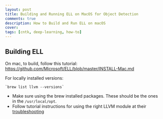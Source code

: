 ```yaml
---
layout: post
title: Building and Running ELL on MacOS for Object Detection
comments: true
description: How to Build and Run ELL on macOS
cover:  
tags: [cntk, deep-learning, how-to]
---
```


## Building ELL

On mac, to build, follow this tutorial:  https://github.com/Microsoft/ELL/blob/master/INSTALL-Mac.md

For locally installed versions:
    
    `brew list llvm --versions`

* Make sure using the brew installed packages.  These should be the ones in the `/usr/local/opt`.
* Follow tutorial instructions for using the right LLVM module at their [troubleshooting](https://github.com/Microsoft/ELL/blob/master/INSTALL-Mac.md#troubleshooting)